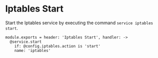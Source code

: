 
# Iptables Start

Start the Iptables service by executing the command `service iptables start`.

    module.exports = header: 'Iptables Start', handler: ->
      @service.start
        if: @config.iptables.action is 'start'
        name: 'iptables'

